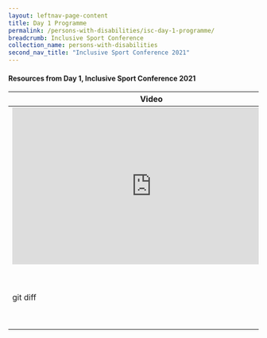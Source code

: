 ```yaml
---
layout: leftnav-page-content
title: Day 1 Programme
permalink: /persons-with-disabilities/isc-day-1-programme/
breadcrumb: Inclusive Sport Conference
collection_name: persons-with-disabilities
second_nav_title: "Inclusive Sport Conference 2021"
---
```


#### Resources from Day 1, Inclusive Sport Conference 2021

| Video | Synopsis |
| --- | --- |
| <iframe width="560" height="315" src="https://www.youtube.com/embed/bOKXQj6MfC4" title="YouTube video player" frameborder="0" allow="accelerometer; autoplay; clipboard-write; encrypted-media; gyroscope; picture-in-picture" allowfullscreen></iframe> | List all new or modified files |
| git diff | Show file differences that haven't been staged |
